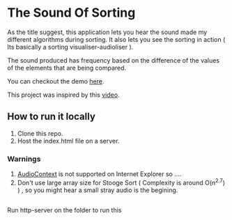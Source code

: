 # The Sound Of Sorting

As the title suggest, this application lets you hear the sound made my different algorithms during sorting. It also lets you see the sorting in action ( Its basically a sorting visualiser-audioliser ).

The sound produced has frequency based on the difference of the values of the elements that are being compared.

You can checkout the demo [here](https://kumaraditya1999.github.io/The-Sound-Of-Sorting/).

This project was inspired by this [video](https://www.youtube.com/watch?v=kPRA0W1kECg).

## How to run it locally
1. Clone this repo.
2. Host the index.html file on a server.

### Warnings
1. [AudioContext](https://developer.mozilla.org/en-US/docs/Web/API/AudioContext/AudioContext) is not supported on Internet Explorer so ....
2. Don't use large array size for Stooge Sort ( Complexity is around O(n<sup>2.7</sup>) ) , so you might hear a small stray audio is the begining.

##

Run http-server on the folder to run this

